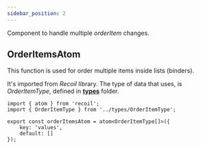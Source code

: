 ```yaml
---
sidebar_position: 2
---
```

Component to handle multiple _orderItem_ changes.

## OrderItemsAtom
This function is used for order multiple items inside lists (binders).

It's imported from _Recoil_ library. The type of data that uses, is _OrderItemType_, defined in **[types](../types)** folder.

```tsx
import { atom } from 'recoil';
import { OrderItemType } from '../types/OrderItemType';

export const orderItemsAtom = atom<OrderItemType[]>({
    key: 'values',
    default: []
});
```